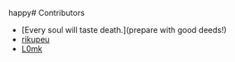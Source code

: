 happy# Contributors
- [Every soul will taste death.](prepare with good deeds!)
- [rikupeu](https://github.com/rikupeu)
- [L0mk](https://github.com/L0mk)
